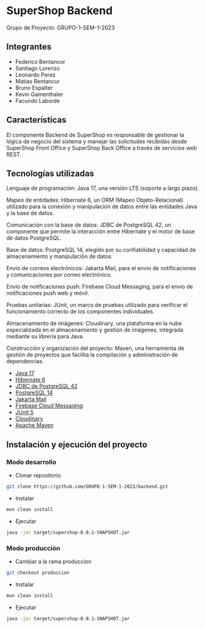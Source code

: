 # SuperShop Backend

Grupo de Proyecto: GRUPO-1-SEM-1-2023

## Integrantes

* Federico Bentancor
* Santiago Lorenzo
* Leonardo Perez
* Matias Bentancur
* Bruno Espalter
* Kevin Gamenthaler
* Facundo Laborde

## Características

El componente Backend de SuperShop es responsable de gestionar la lógica de negocio del sistema y manejar las solicitudes recibidas desde SuperShop Front Office y SuperShop Back Office a través de servicios web REST.

## Tecnologías utilizadas

Lenguaje de programación: Java 17, una versión LTS (soporte a largo plazo).

Mapeo de entidades: Hibernate 6, un ORM (Mapeo Objeto-Relacional) utilizado para la conexión y manipulación de datos entre las entidades Java y la base de datos.

Comunicación con la base de datos: JDBC de PostgreSQL 42, un componente que permite la interacción entre Hibernate y el motor de base de datos PostgreSQL.

Base de datos: PostgreSQL 14, elegido por su confiabilidad y capacidad de almacenamiento y manipulación de datos.

Envío de correos electrónicos: Jakarta Mail, para el envío de notificaciones y comunicaciones por correo electrónico.

Envío de notificaciones push: Firebase Cloud Messaging, para el envío de notificaciones push web y móvil.

Pruebas unitarias: JUnit, un marco de pruebas utilizado para verificar el funcionamiento correcto de los componentes individuales.

Almacenamiento de imágenes: Cloudinary, una plataforma en la nube especializada en el almacenamiento y gestión de imágenes, integrada mediante su librería para Java.

Construcción y organización del proyecto: Maven, una herramienta de gestión de proyectos que facilita la compilación y administración de dependencias.

* [Java 17](https://openjdk.org/projects/jdk/17/)
* [Hibernate 6](https://hibernate.org/orm/releases/6.0/)
* [JDBC de PostgreSQL 42](https://jdbc.postgresql.org/download/)
* [PostgreSQL 14](https://www.postgresql.org/download/)
* [Jakarta Mail](https://github.com/jakartaee/mail-api/releases)
* [Firebase Cloud Messaging](https://github.com/firebase/firebase-admin-java)
* [JUnit 5](https://github.com/junit-team/junit5/)
* [Cloudinary](https://cloudinary.com/)
* [Apache Maven](https://maven.apache.org/)

## Instalación y ejecución del proyecto

### Modo desarrollo

* Clonar repositorio

```sh
git clone https://github.com/GRUPO-1-SEM-1-2023/backend.git
```

* Instalar

```sh
mvn clean install
```

* Ejecutar

```sh
java -jar target/supershop-0.0.1-SNAPSHOT.jar
```

### Modo producción

* Cambiar a la rama produccion

```sh
git checkout produccion
```

* Instalar

```sh
mvn clean install
```

* Ejecutar

```sh
java -jar target/supershop-0.0.1-SNAPSHOT.jar
```

